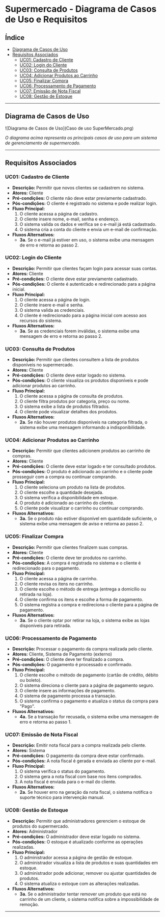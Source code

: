 # Supermercado - Diagrama de Casos de Uso e Requisitos

## Índice
- [Diagrama de Casos de Uso](#diagrama-de-casos-de-uso)
- [Requisitos Associados](#requisitos-associados)
  - [UC01: Cadastro de Cliente](#uc01-cadastro-de-cliente)
  - [UC02: Login do Cliente](#uc02-login-do-cliente)
  - [UC03: Consulta de Produtos](#uc03-consulta-de-produtos)
  - [UC04: Adicionar Produtos ao Carrinho](#uc04-adicionar-produtos-ao-carrinho)
  - [UC05: Finalizar Compra](#uc05-finalizar-compra)
  - [UC06: Processamento de Pagamento](#uc06-processamento-de-pagamento)
  - [UC07: Emissão de Nota Fiscal](#uc07-emissão-de-nota-fiscal)
  - [UC08: Gestão de Estoque](#uc08-gestão-de-estoque)

---

## Diagrama de Casos de Uso

![Diagrama de Casos de Uso](Caso de uso SuperMercado.png)

_O diagrama acima representa os principais casos de uso para um sistema de gerenciamento de supermercado._

---

## Requisitos Associados

### UC01: Cadastro de Cliente

- **Descrição:** Permitir que novos clientes se cadastrem no sistema.
- **Atores:** Cliente
- **Pré-condições:** O cliente não deve estar previamente cadastrado.
- **Pós-condições:** O cliente é registrado no sistema e pode realizar login.
- **Fluxo Principal:**
  1. O cliente acessa a página de cadastro.
  2. O cliente insere nome, e-mail, senha e endereço.
  3. O sistema valida os dados e verifica se o e-mail já está cadastrado.
  4. O sistema cria a conta do cliente e envia um e-mail de confirmação.
- **Fluxos Alternativos:**
  - **3a.** Se o e-mail já estiver em uso, o sistema exibe uma mensagem de erro e retorna ao passo 2.

### UC02: Login do Cliente

- **Descrição:** Permitir que clientes façam login para acessar suas contas.
- **Atores:** Cliente
- **Pré-condições:** O cliente deve estar previamente cadastrado.
- **Pós-condições:** O cliente é autenticado e redirecionado para a página inicial.
- **Fluxo Principal:**
  1. O cliente acessa a página de login.
  2. O cliente insere e-mail e senha.
  3. O sistema valida as credenciais.
  4. O cliente é redirecionado para a página inicial com acesso aos recursos do sistema.
- **Fluxos Alternativos:**
  - **3a.** Se as credenciais forem inválidas, o sistema exibe uma mensagem de erro e retorna ao passo 2.

### UC03: Consulta de Produtos

- **Descrição:** Permitir que clientes consultem a lista de produtos disponíveis no supermercado.
- **Atores:** Cliente
- **Pré-condições:** O cliente deve estar logado no sistema.
- **Pós-condições:** O cliente visualiza os produtos disponíveis e pode adicionar produtos ao carrinho.
- **Fluxo Principal:**
  1. O cliente acessa a página de consulta de produtos.
  2. O cliente filtra produtos por categoria, preço ou nome.
  3. O sistema exibe a lista de produtos filtrados.
  4. O cliente pode visualizar detalhes dos produtos.
- **Fluxos Alternativos:**
  - **2a.** Se não houver produtos disponíveis na categoria filtrada, o sistema exibe uma mensagem informando a indisponibilidade.

### UC04: Adicionar Produtos ao Carrinho

- **Descrição:** Permitir que clientes adicionem produtos ao carrinho de compras.
- **Atores:** Cliente
- **Pré-condições:** O cliente deve estar logado e ter consultado produtos.
- **Pós-condições:** O produto é adicionado ao carrinho e o cliente pode prosseguir com a compra ou continuar comprando.
- **Fluxo Principal:**
  1. O cliente seleciona um produto na lista de produtos.
  2. O cliente escolhe a quantidade desejada.
  3. O sistema verifica a disponibilidade em estoque.
  4. O produto é adicionado ao carrinho do cliente.
  5. O cliente pode visualizar o carrinho ou continuar comprando.
- **Fluxos Alternativos:**
  - **3a.** Se o produto não estiver disponível em quantidade suficiente, o sistema exibe uma mensagem de aviso e retorna ao passo 2.

### UC05: Finalizar Compra

- **Descrição:** Permitir que clientes finalizem suas compras.
- **Atores:** Cliente
- **Pré-condições:** O cliente deve ter produtos no carrinho.
- **Pós-condições:** A compra é registrada no sistema e o cliente é redirecionado para o pagamento.
- **Fluxo Principal:**
  1. O cliente acessa a página de carrinho.
  2. O cliente revisa os itens no carrinho.
  3. O cliente escolhe o método de entrega (entrega a domicílio ou retirada na loja).
  4. O cliente confirma os itens e escolhe a forma de pagamento.
  5. O sistema registra a compra e redireciona o cliente para a página de pagamento.
- **Fluxos Alternativos:**
  - **3a.** Se o cliente optar por retirar na loja, o sistema exibe as lojas disponíveis para retirada.

### UC06: Processamento de Pagamento

- **Descrição:** Processar o pagamento da compra realizada pelo cliente.
- **Atores:** Cliente, Sistema de Pagamento (externo)
- **Pré-condições:** O cliente deve ter finalizado a compra.
- **Pós-condições:** O pagamento é processado e confirmado.
- **Fluxo Principal:**
  1. O cliente escolhe o método de pagamento (cartão de crédito, débito ou boleto).
  2. O sistema direciona o cliente para a página de pagamento seguro.
  3. O cliente insere as informações de pagamento.
  4. O sistema de pagamento processa a transação.
  5. O sistema confirma o pagamento e atualiza o status da compra para "Pago".
- **Fluxos Alternativos:**
  - **4a.** Se a transação for recusada, o sistema exibe uma mensagem de erro e retorna ao passo 1.

### UC07: Emissão de Nota Fiscal

- **Descrição:** Emitir nota fiscal para a compra realizada pelo cliente.
- **Atores:** Sistema
- **Pré-condições:** O pagamento da compra deve estar confirmado.
- **Pós-condições:** A nota fiscal é gerada e enviada ao cliente por e-mail.
- **Fluxo Principal:**
  1. O sistema verifica o status do pagamento.
  2. O sistema gera a nota fiscal com base nos itens comprados.
  3. A nota fiscal é enviada para o e-mail do cliente.
- **Fluxos Alternativos:**
  - **2a.** Se houver erro na geração da nota fiscal, o sistema notifica o suporte técnico para intervenção manual.

### UC08: Gestão de Estoque

- **Descrição:** Permitir que administradores gerenciem o estoque de produtos do supermercado.
- **Atores:** Administrador
- **Pré-condições:** O administrador deve estar logado no sistema.
- **Pós-condições:** O estoque é atualizado conforme as operações realizadas.
- **Fluxo Principal:**
  1. O administrador acessa a página de gestão de estoque.
  2. O administrador visualiza a lista de produtos e suas quantidades em estoque.
  3. O administrador pode adicionar, remover ou ajustar quantidades de produtos.
  4. O sistema atualiza o estoque com as alterações realizadas.
- **Fluxos Alternativos:**
  - **3a.** Se o administrador tentar remover um produto que está no carrinho de um cliente, o sistema notifica sobre a impossibilidade de remoção.

---